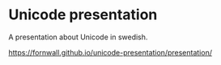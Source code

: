 # Unicode presentation
A presentation about Unicode in swedish.

https://fornwall.github.io/unicode-presentation/presentation/
